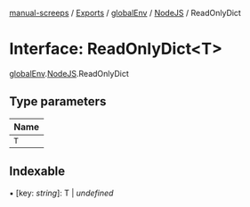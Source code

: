 [manual-screeps](../README.md) / [Exports](../modules.md) / [globalEnv](../modules/globalenv.md) / [NodeJS](../modules/globalenv.nodejs.md) / ReadOnlyDict

# Interface: ReadOnlyDict<T\>

[globalEnv](../modules/globalenv.md).[NodeJS](../modules/globalenv.nodejs.md).ReadOnlyDict

## Type parameters

| Name |
| :------ |
| `T` |

## Indexable

▪ [key: *string*]: T \| *undefined*
